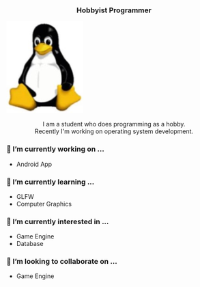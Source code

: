 <h3 align="center">Hobbyist Programmer</h3>

![Tux](/tux.png)

<p align="center">
  I am a student who does programming as a hobby.
  <br>
  Recently I'm working on operating system development.
<p>

### 🔭 I’m currently working on ...
  - Android App

### 🌱 I’m currently learning ...
  - GLFW
  - Computer Graphics

### 🌱 I’m currently interested in ...
  - Game Engine
  - Database

### 👯 I’m looking to collaborate on ...
  - Game Engine


<!--
🤔 I’m looking for help with ...
- 💬 Ask me about ... 
- 📫 How to reach me: ...
- 😄 Pronouns: ...
- ⚡ Fun fact: ...
-->
